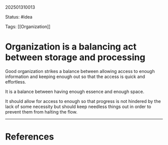 202501310013

Status: #idea

Tags: [[Organization]]

# Organization is a balancing act between storage and processing

Good organization strikes a balance between allowing access to enough information and keeping enough out so that the access is quick and effortless.

It is a balance between having enough essence and enough space.

It should allow for access to enough so that progress is not hindered by the lack of some necessity but should keep needless things out in order to prevent them from halting the flow.

---
# References